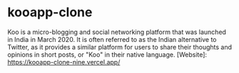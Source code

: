 # kooapp-clone

Koo is a micro-blogging and social networking platform that was launched in India in March 2020. It is often referred to as the Indian alternative to Twitter, as it provides a similar platform for users to share their thoughts and opinions in short posts, or "Koo" in their native language.
[Website]: https://kooapp-clone-nine.vercel.app/
